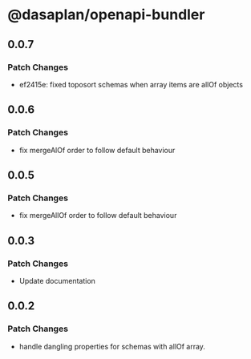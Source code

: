# @dasaplan/openapi-bundler

## 0.0.7

### Patch Changes

- ef2415e: fixed toposort schemas when array items are allOf objects

## 0.0.6

### Patch Changes

- fix mergeAlOf order to follow default behaviour

## 0.0.5

### Patch Changes

- fix mergeAllOf order to follow default behaviour

## 0.0.3

### Patch Changes

- Update documentation

## 0.0.2

### Patch Changes

- handle dangling properties for schemas with allOf array.
